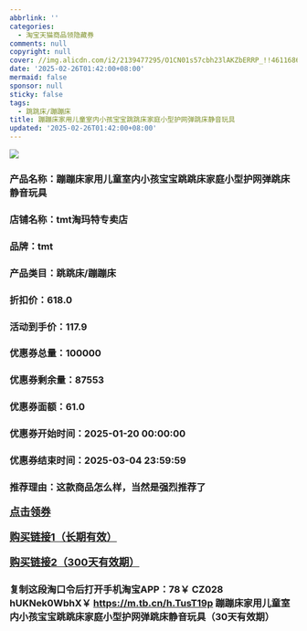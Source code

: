 ```yaml
---
abbrlink: ''
categories:
  - 淘宝天猫商品领隐藏券
comments: null
copyright: null
cover: //img.alicdn.com/i2/2139477295/O1CN01s57cbh23lAKZbERRP_!!4611686018427385135-0-item_pic.jpg
date: '2025-02-26T01:42:00+08:00'
mermaid: false
sponsor: null
sticky: false
tags:
  - 跳跳床/蹦蹦床
title: 蹦蹦床家用儿童室内小孩宝宝跳跳床家庭小型护网弹跳床静音玩具
updated: '2025-02-26T01:42:00+08:00'
--- 
```


![](//img.alicdn.com/i2/2139477295/O1CN01s57cbh23lAKZbERRP_!!4611686018427385135-0-item_pic.jpg)

### 产品名称：蹦蹦床家用儿童室内小孩宝宝跳跳床家庭小型护网弹跳床静音玩具
### 店铺名称：tmt淘玛特专卖店
### 品牌：tmt
### 产品类目：跳跳床/蹦蹦床
### 折扣价：618.0
### 活动到手价：117.9
### 优惠券总量：100000
### 优惠券剩余量：87553
### 优惠券面额：61.0
### 优惠券开始时间：2025-01-20 00:00:00	
### 优惠券结束时间：2025-03-04 23:59:59	
### 推荐理由：这款商品怎么样，当然是强烈推荐了

<p style="font-size: 18px; font-weight: bold;">
  <a href="https://uland.taobao.com/coupon/edetail?e=PSVzVmRUqvalhHvvyUNXZfh8CuWt5YH5OVuOuRD5gLJMmdsrkidbOUV9IBA4kmjL5Za9XMFXUI%2FbWVOo6WamhXQyGfrmlU7IB2QQcvCaNE8Liz80l2MihC9tth4DwKByM%2FMkeBKl9QL0TcIixZTmmAcY88rbnPan2cFY6qAkBQtBJFJ%2BvjUN8ofK1cqzcIyIlSwPRveIj%2BVPc39vTzcAEdG%2BGKMwuFyvaDx4bJh%2FRqz63CJspjYZaskwIZqZ4SaN34uItvag4gFctJD4tdyRrJmCCiEd4VlG1C00zVuYAlGtHrX7ybrSrclMTjSQsK4pbac7vn259G6ie%2FpBy9wBFg%3D%3D&traceId=2166d8db17407296732636749d133b&union_lens=lensId%3AOPT%401740729678%400bbb1dba_0da8_1954b92f9e6_c5ac%4001%40eyJmbG9vcklkIjo3MzM1NH0ie" target="_blank">点击领券</a>
</p>
<p style="font-size: 18px; font-weight: bold;">
  <a href="https://s.click.taobao.com/t?e=m%3D2%26s%3D8izBKl94Fj5w4vFB6t2Z2ueEDrYVVa64K7Vc7tFgwiHjf2vlNIV67kkfnVn6TwKdPfl2ZNdwIln3ID%2FV1RqsF4wnCJeELi4I%2FIEn%2BS1IjHAB0ghlTd7WlZVm%2FOAUUFw71qrpxiwMoCNxc1AtbZGVS7JN3nGo%2B%2BIXgnMHdm0LDAQLZMqoQW%2BfuB6GmlJyRiVTxFJ0YZ0JPvXzowvvbUHKMMlQ4Wf%2Bsnpc3TY6ip6%2BGAckv4PtYZLyWqdTGpkQ60jrLbBXDuztgYFP7qa1tU3ZgS3jKrSQZrKgIxRkDZcjTrqNcJvfN%2Fie%2BnEqY%2Bakgpmw" target="_blank">购买链接1（长期有效）</a>
</p>
<p style="font-size: 18px; font-weight: bold;">
  <a href="https://s.click.taobao.com/B51wOYs" target="_blank">购买链接2（300天有效期）</a>
</p>

### 复制这段淘口令后打开手机淘宝APP：78￥ CZ028 hUKNek0WbhX￥ https://m.tb.cn/h.TusT19p  蹦蹦床家用儿童室内小孩宝宝跳跳床家庭小型护网弹跳床静音玩具（30天有效期）
